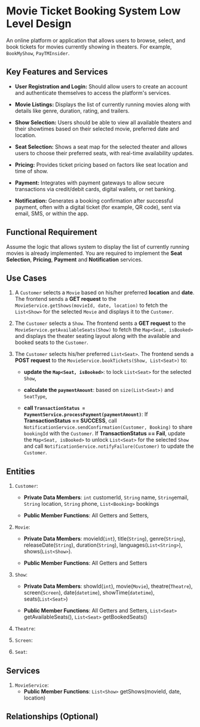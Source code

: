 # Movie Ticket Booking System Low Level Design

An online platform or application that allows users to browse, select, and book tickets for movies currently showing in theaters. For example, `BookMyShow`, `PayTMInsider`.

## Key Features and Services

- **User Registration and Login:** Should allow users to create an account and authenticate themselves to access the platform's services.

- **Movie Listings:** Displays the list of currently running movies along with details like genre, duration, rating, and trailers.

- **Show Selection:** Users should be able to view all available theaters and their showtimes based on their selected movie, preferred date and location.

- **Seat Selection:** Shows a seat map for the selected theater and allows users to choose their preferred seats, with real-time availability updates.

- **Pricing:** Provides ticket pricing based on factors like seat location and time of show.

- **Payment:** Integrates with payment gateways to allow secure transactions via credit/debit cards, digital wallets, or net banking.

- **Notification:** Generates a booking confirmation after successful payment, often with a digital ticket (for example, QR code), sent via email, SMS, or within the app.

## Functional Requirement

Assume the logic that allows system to display the list of currently running movies is already implemented. You are required to implement the **Seat Selection**, **Pricing**, **Payment** and **Notification** services.

## Use Cases

1. A `Customer` selects a `Movie` based on his/her preferred **location** and **date**. The frontend sends a **GET request** to the `MovieService.getShows(movieId, date, location)` to fetch the `List<Show>` for the selected `Movie` and displays it to the `Customer`.

2. The `Customer` selects a `Show`. The frontend sents a **GET request** to the `MovieService.getAvailableSeats(Show)` to fetch the `Map<Seat, isBooked>` and displays the theater seating layout along with the available and booked seats to the `Customer`. 

3. The `Customer` selects his/her preferred `List<Seat>`. The frontend sends a **POST request** to the `MovieService.bookTickets(Show, List<Seat>)` to: 

    - **update the `Map<Seat, isBooked>`**: to lock `List<Seat>` for the selected `Show`,

    - **calculate the `paymentAmount`**: based on `size(List<Seat>)` and `SeatType`,

    - **call `TransactionStatus = PaymentService.processPayment(paymentAmount)`**: If **TransactionStatus == SUCCESS**, call `NotificationService.sendConfirmation(Customer, Booking)` to share `bookingId` with the `Customer`. If **TransactionStatus == Fail**, update the `Map<Seat, isBooked>` to unlock `List<Seat>` for the selected `Show` and call `NotificationService.notifyFailure(Customer)` to update the `Customer`.

## Entities

1. `Customer`:
    - **Private Data Members**: `int` customerId, `String` name, `String`email, `String` location, `String`  phone, `List<Booking>` bookings

    - **Public Member Functions**: All Getters and Setters, 

2. `Movie`:
    - **Private Data Members**: movieId(`int`), title(`String`), genre(`String`), releaseDate(`String`), duration(`String`), languages(`List<String>`), shows(`List<Show>`).

    - **Public Member Functions**: All Getters and Setters

3. `Show`:
    - **Private Data Members**: showId(`int`), movie(`Movie`), theatre(`Theatre`), screen(`Screen`), date(`datetime`), showTime(`datetime`), seats(`List<Seat>`)

    - **Public Member Functions**: All Getters and Setters, `List<Seat>` getAvailableSeats(), `List<Seat>` getBookedSeats()

4. `Theatre`:

5. `Screen`:

6. `Seat`:

## Services

1. `MovieService`:
    - **Public Member Functions**: `List<Show>` getShows(movieId, date, location)

## Relationships (Optional)



